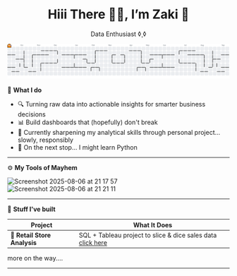 <!-- Github Profile README - Zaki -->
<h1 align="center"> Hiii There 👋🏻, I’m Zaki 👾</h1>
<p align="center"> Data Enthusiast ◊¸◊ </p>

<picture>
  <source media="(prefers-color-scheme: dark)" srcset="https://raw.githubusercontent.com/MOZKI/MOZKI/output/pacman-contribution-graph-dark.svg">
  <source media="(prefers-color-scheme: light)" srcset="https://raw.githubusercontent.com/MOZKI/MOZKI/output/pacman-contribution-graph.svg">
  <img alt="pacman contribution graph" src="https://raw.githubusercontent.com/MOZKI/MOZKI/output/pacman-contribution-graph.svg">
</picture>


🧩 **What I do**

- 🔍 Turning raw data into actionable insights for smarter business decisions
- 📊 Build dashboards that (hopefully) don't break
- 🧠 Currently sharpening my analytical skills through personal project... slowly, responsibly 
- 🎯 On the next stop... I might learn Python

---

⚙️ **My Tools of Mayhem**
<div align="left">
    <img width="50" height="50" alt="Screenshot 2025-08-06 at 21 17 57" src="https://github.com/user-attachments/assets/a4ceacb0-c10c-4aa6-bc41-69affa3a5877" />
    <img width="12" />
    <img width="50" height="50" alt="Screenshot 2025-08-06 at 21 21 11" src="https://github.com/user-attachments/assets/f83426dd-ac86-4e24-a90d-fa6ffe5cd1e9" />

</div>

---

🚀 **Stuff I've built**

| Project | What It Does |
|--------|---------------|
| 🛒 **Retail Store Analysis** | SQL + Tableau project to slice & dice sales data [click here](https://github.com/MOZKI/RETAIL-STORES-ANALYSIS) |

more on the way.... 

---

